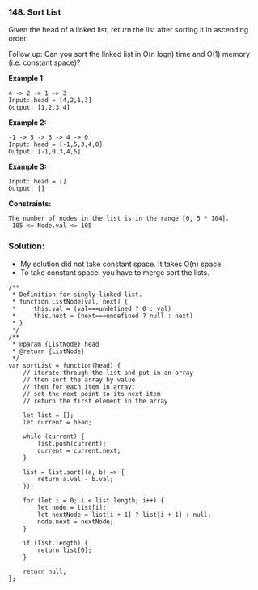 ### 148. Sort List

Given the head of a linked list, return the list after sorting it in ascending order.

Follow up: Can you sort the linked list in O(n logn) time and O(1) memory (i.e. constant space)? 

**Example 1:**
```
4 -> 2 -> 1 -> 3
Input: head = [4,2,1,3]
Output: [1,2,3,4]
```

**Example 2:**
```
-1 -> 5 -> 3 -> 4 -> 0
Input: head = [-1,5,3,4,0]
Output: [-1,0,3,4,5]
```

**Example 3:**
```
Input: head = []
Output: []
``` 

**Constraints:**
```
The number of nodes in the list is in the range [0, 5 * 104].
-105 <= Node.val <= 105
```

### Solution:
- My solution did not take constant space. It takes O(n) space.
- To take constant space, you have to merge sort the lists.

```
/**
 * Definition for singly-linked list.
 * function ListNode(val, next) {
 *     this.val = (val===undefined ? 0 : val)
 *     this.next = (next===undefined ? null : next)
 * }
 */
/**
 * @param {ListNode} head
 * @return {ListNode}
 */
var sortList = function(head) {
    // iterate through the list and put in an array
    // then sort the array by value
    // then for each item in array:
    // set the next point to its next item
    // return the first element in the array
    
    let list = [];
    let current = head;
    
    while (current) {
        list.push(current);
        current = current.next;
    }
    
    list = list.sort((a, b) => {
        return a.val - b.val;
    });
    
    for (let i = 0; i < list.length; i++) {
        let node = list[i];
        let nextNode = list[i + 1] ? list[i + 1] : null;
        node.next = nextNode;
    }
    
    if (list.length) {
        return list[0];
    }
    
    return null;
};
```
